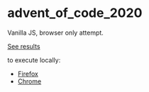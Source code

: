 # advent_of_code_2020
Vanilla JS, browser only attempt.

[See results](https://adamczarnecki.github.io/advent_of_code_2020/)

to execute locally:
* [Firefox](https://developer.mozilla.org/en-US/docs/Web/HTTP/CORS/Errors/CORSRequestNotHttp)
* [Chrome](https://stackoverflow.com/questions/3102819/disable-same-origin-policy-in-chrome)
